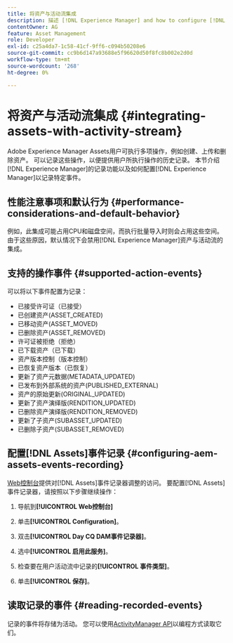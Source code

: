 ```yaml
---
title: 将资产与活动流集成
description: 描述 [!DNL Experience Manager] and how to configure [!DNL Experience Manager] 用于记录特定事件的记录功能。
contentOwner: AG
feature: Asset Management
role: Developer
exl-id: c25a4da7-1c58-41cf-9ff6-c094b50208e6
source-git-commit: cc9b6d147a93688e5f96620d50f8fc8b002e2d0d
workflow-type: tm+mt
source-wordcount: '268'
ht-degree: 0%

---
```


# 将资产与活动流集成 {#integrating-assets-with-activity-stream}

Adobe Experience Manager Assets用户可执行多项操作，例如创建、上传和删除资产。 可以记录这些操作，以便提供用户所执行操作的历史记录。 本节介绍[!DNL Experience Manager]的记录功能以及如何配置[!DNL Experience Manager]以记录特定事件。

## 性能注意事项和默认行为 {#performance-considerations-and-default-behavior}

例如，此集成可能占用CPU和磁盘空间，而执行批量导入时则会占用这些空间。 由于这些原因，默认情况下会禁用[!DNL Experience Manager]资产与活动流的集成。

## 支持的操作事件 {#supported-action-events}

可以将以下事件配置为记录：

* 已接受许可证（已接受）
* 已创建资产(ASSET_CREATED)
* 已移动资产(ASSET_MOVED)
* 已删除资产(ASSET_REMOVED)
* 许可证被拒绝（拒绝）
* 已下载资产（已下载）
* 资产版本控制（版本控制）
* 已恢复资产版本（已恢复）
* 更新了资产元数据(METADATA_UPDATED)
* 已发布到外部系统的资产(PUBLISHED_EXTERNAL)
* 资产的原始更新(ORIGINAL_UPDATED)
* 更新了资产演绎版(RENDITION_UPDATED)
* 已删除资产演绎版(RENDITION_REMOVED)
* 更新了子资产(SUBASSET_UPDATED)
* 已删除子资产(SUBASSET_REMOVED)

## 配置[!DNL Assets]事件记录 {#configuring-aem-assets-events-recording}

[Web控制台](/help/sites-deploying/configuring-osgi.md)提供对[!DNL Assets]事件记录器调整的访问。 要配置[!DNL Assets]事件记录器，请按照以下步骤继续操作：

1. 导航到&#x200B;**[!UICONTROL Web控制台]**

1. 单击&#x200B;**[!UICONTROL Configuration]**。

1. 双击&#x200B;**[!UICONTROL Day CQ DAM事件记录器]**。

1. 选中&#x200B;**[!UICONTROL 启用此服务]**。

1. 检查要在用户活动流中记录的&#x200B;**[!UICONTROL 事件类型]**。

1. 单击&#x200B;**[!UICONTROL 保存]**。

## 读取记录的事件 {#reading-recorded-events}

记录的事件将存储为活动。 您可以使用[ActivityManager API](https://helpx.adobe.com/experience-manager/6-4/sites/developing/using/reference-materials/javadoc/com/adobe/granite/activitystreams/ActivityManager.html)以编程方式读取它们。
